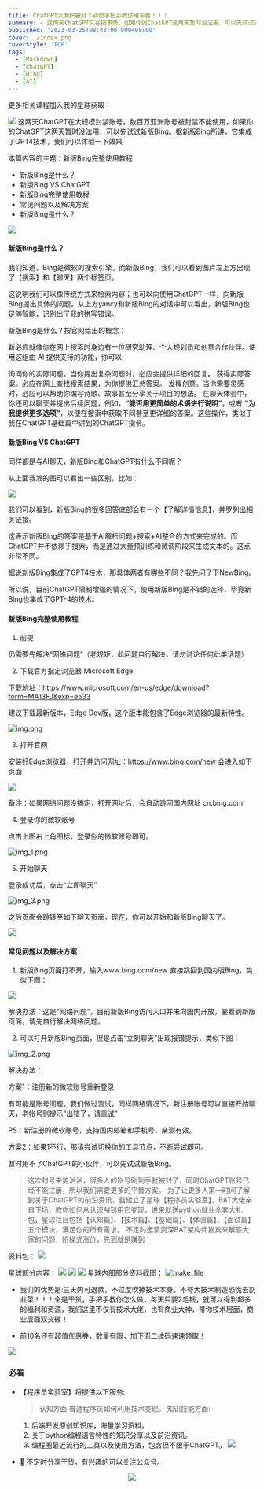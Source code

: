 ```yaml
---
title: ChatGPT大面积被封？别慌手把手教你用平替！！！
summary: ✍ 这两天ChatGPT又在搞事情，如果你的ChatGPT这两天暂时没法用，可以先试试新版Bing。据新版Bing所讲，它集成了GPT4技术，效果如何呢？
published: '2023-03-25T08:43:00.000+08:00'
cover: ./index.png
coverStyle: 'TOP'
tags:
  - [Markdown]
  - [chatGPT]
  - [Bing]
  - [AI]
---
```


更多相关课程加入我的星球获取：

![](星球2.jpg)
这两天ChatGPT在大规模封禁账号，数百万亚洲账号被封禁不能使用，如果你的ChatGPT这两天暂时没法用，可以先试试新版Bing。据新版Bing所讲，它集成了GPT4技术，我们可以体验一下效果

本篇内容的主题：新版Bing完整使用教程

- 新版Bing是什么？
- 新版Bing VS ChatGPT
- 新版Bing完整使用教程
- 常见问题以及解决方案
- 新版Bing是什么？

![](order.png)

#### 新版Bing是什么？

我们知道，Bing是微软的搜索引擎，而新版Bing，我们可以看到图片左上方出现了【搜索】和【聊天】两个标签页。

这说明我们可以像传统方式来检索内容；也可以向使用ChatGPT一样，向新版Bing提出具体的问题。从上方yancy和新版Bing的对话中可以看出，新版Bing也足够智能，识别出了我的拼写错误。

新版Bing是什么？按官网给出的概念：

新必应就像你在网上搜索时身边有一位研究助理、个人规划员和创意合作伙伴。使用这组由 AI 提供支持的功能，你可以:

询问你的实际问题。当你提出复杂问题时，必应会提供详细的回复。
获得实际答案。必应在网上查找搜索结果，为你提供汇总答案。
发挥创意。当你需要灵感时，必应可以帮助你编写诗歌、故事甚至分享关于项目的想法。
在聊天体验中，你还可以聊天并提出后续问题，例如，**“能否用更简单的术语进行说明”**，或者 **“为我提供更多选项”**，以便在搜索中获取不同甚至更详细的答案。这些操作，类似于我在ChatGPT基础篇中讲到的ChatGPT指令。

#### 新版Bing VS ChatGPT
同样都是与AI聊天，新版Bing和ChatGPT有什么不同呢？

从上面我发的图可以看出一些区别，比如：

![](detail.png)

我们可以看到，新版Bing的很多回答底部会有一个【了解详情信息】，并罗列出相关链接。

这表示新版Bing的答案是基于AI解析问题+搜索+AI整合的方式来完成的。而ChatGPT并不依赖于搜索，而是通过大量预训练和微调阶段来生成文本的。这点非常不同。

据说新版Bing集成了GPT4技术，那具体两者有哪些不同？我先问了下NewBing。

所以说，目前ChatGPT限制增强的情况下，使用新版Bing是不错的选择，毕竟新Bing也集成了GPT-4的技术。

#### 新版Bing完整使用教程
1. 前提

仍需要先解决“网络问题”（老规矩，此问题自行解决，请勿讨论任何此类话题）

2. 下载官方指定浏览器 Microsoft Edge

下载地址：https://www.microsoft.com/en-us/edge/download?form=MA13FJ&exp=e533

建议下载最新版本，Edge Dev版，这个版本能包含了Edge浏览器的最新特性。

![img.png](img.png)

3. 打开官网

安装好Edge浏览器，打开并访问网址：https://www.bing.com/new 会进入如下页面

![](官网.png)


备注：如果网络问题没搞定，打开网址后，会自动跳回国内网址 cn.bing.com

4. 登录你的微软账号

点击上图右上角图标，登录你的微软账号即可。

![img_1.png](img_1.png)

5. 开始聊天

登录成功后，点击“立即聊天”

![img_3.png](img_5.png)

之后页面会跳转至如下聊天页面，现在，你可以开始和新版Bing聊天了。

![](page.png)

#### 常见问题以及解决方案
1. 新版Bing页面打不开，输入www.bing.com/new 直接跳回到国内版Bing，类似下图：

![](index.png)

解决办法：这是“网络问题”，目前新版Bing访问入口并未向国内开放，要看到新版页面，请先自行解决网络问题。

2. 可以打开新版Bing页面，但是点击“立刻聊天”出现报错提示，类似下图：

![img_2.png](img_2.png)

解决办法：

方案1：注册新的微软账号重新登录

有可能是账号问题。我们做过测试，同样网络情况下，新注册账号可以直接开始聊天，老帐号则提示“出错了，请重试”

PS：新注册的微软账号，支持国内邮箱和手机号，亲测有效。

方案2：如果1不行，那请尝试切换你的工具节点，不断尝试即可。

暂时用不了ChatGPT的小伙伴，可以先试试新版Bing。

> 这次封号来势汹汹，很多人的账号刚到手就被封了，同时ChatGPT账号已经不能注册，所以我们需要更多的平替方案。
> 为了让更多人第一时间了解到关于ChatGPT的前沿资讯，我建立了星球【程序员实验室】，BAT大佬亲自下场，教你如何从认识AI到用它变现，进来就送python就业全套大礼包，星球栏目包括【认知篇】、【技术篇】、【基础篇】、【体验篇】、【面试篇】五个模块，满足你的所有需求。
> 不定时邀请资深BAT架构师嘉宾来解答大家的问题，阶梯式涨价，先到就是赚到！

资料包：
![](file.jpeg)

星球部分内容：
![](内容1.png)
![](内容2.png)
![](内容3.png)
星球内部部分资料截图：
![make_file](make_file.png)

* 我们的优势是:三天内可退款，不过度吹捧技术本身，不夸大技术制造恐慌去割韭菜！！！全是干货，手把手教你怎么做，每天只要2毛钱，就可以得到超多的福利和资源，我们这里不仅有技术大佬，也有商业大神，带你技术层面，商业层面双突破！

* 前10名还有超值优惠券，数量有限，加下面二维码速速领取！

![](qr.jpeg)

### 必看

- 【程序员实验室】将提供以下服务:

   > 认知方面:普通程序员如何利用技术变现。
   > 知识技能方面:
    1. 后端开发原创知识库，海量学习资料。
    2. 关于python编程语言特性的知识分享以及前沿资讯。
    3. 编程圈最近流行的工具以及使用方法，包含但不限于ChatGPT。
  ![](星球2.jpg)

- 🚀 不定时分享干货，有兴趣的可以关注公众号。

<div align="center"><img src="https://my-bucket-1259813675.cos-website.ap-guangzhou.myqcloud.com/wordpress/2022/05/20220504120500968-300x300.jpg">
</div>